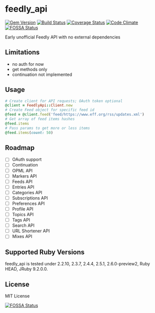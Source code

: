 feedly_api
==========
[![Gem Version](https://badge.fury.io/rb/feedly_api.svg)](https://badge.fury.io/rb/feedly_api)
[![Build Status](https://travis-ci.org/Myuzu/feedly_api.svg?branch=master)](https://travis-ci.org/Myuzu/feedly_api)
[![Coverage Status](https://coveralls.io/repos/github/Myuzu/feedly_api/badge.svg?branch=master)](https://coveralls.io/github/Myuzu/feedly_api?branch=master)
[![Code Climate](https://codeclimate.com/github/Myuzu/feedly_api/badges/gpa.svg)](https://codeclimate.com/github/Myuzu/feedly_api)
[![FOSSA Status](https://app.fossa.io/api/projects/git%2Bgithub.com%2FMyuzu%2Ffeedly_api.svg?type=shield)](https://app.fossa.io/projects/git%2Bgithub.com%2FMyuzu%2Ffeedly_api?ref=badge_shield)

Early unofficial Feedly API with no external dependencies

## Limitations
* no auth for now
* get methods only
* continuation not implemented

## Usage

```ruby
# Create client for API requests; OAuth token optional
@client = FeedlyApi::Client.new
# Create Feed object for specific feed id
@feed = @client.feed('feed/https://www.eff.org/rss/updates.xml')
# Get array of feed items hashes
@feed.items
# Pass params to get more or less items
@feed.items(count: 50)
```

## Roadmap
- [ ] OAuth support
- [ ] Continuation
- [ ] OPML API
- [ ] Markers API
- [ ] Feeds API
- [ ] Entries API
- [ ] Categories API
- [ ] Subscriptions API
- [ ] Preferences API
- [ ] Profile API
- [ ] Topics API
- [ ] Tags API
- [ ] Search API
- [ ] URL Shortener API
- [ ] Mixes API

## Supported Ruby Versions

feedly_api is tested under 2.2.10, 2.3.7, 2.4.4, 2.5.1, 2.6.0-preview2, Ruby HEAD, JRuby 9.2.0.0.

## License

MIT License


[![FOSSA Status](https://app.fossa.io/api/projects/git%2Bgithub.com%2FMyuzu%2Ffeedly_api.svg?type=large)](https://app.fossa.io/projects/git%2Bgithub.com%2FMyuzu%2Ffeedly_api?ref=badge_large)
